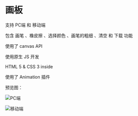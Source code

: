 # 画板

支持 PC端 和 移动端

包含 画笔 、橡皮擦 、选择颜色 、画笔的粗细 、清空 和 下载 功能

使用了 canvas API

使用原生 JS 开发

HTML 5 & CSS 3 inside

使用了 Animation 插件

预览图：

![PC端](https://i.loli.net/2018/01/03/5a4baf2938107.png)

![移动端](https://i.loli.net/2018/01/03/5a4baf2938107.png)



